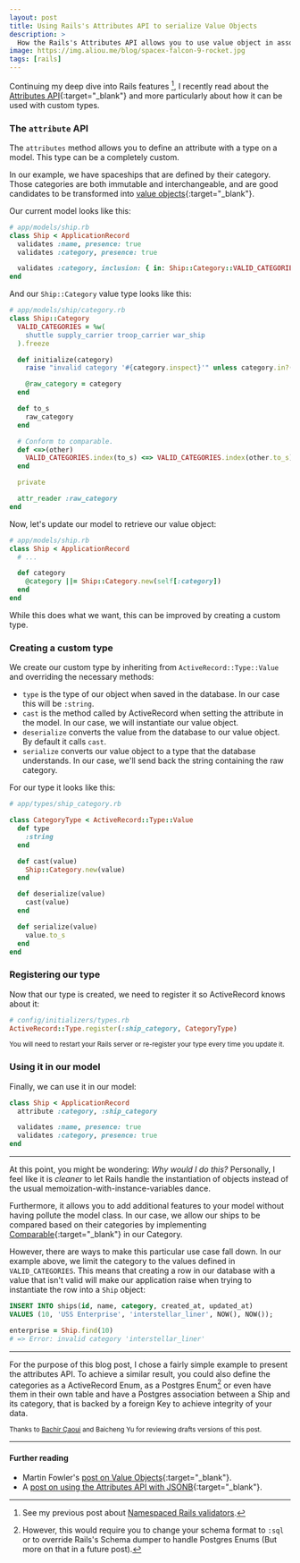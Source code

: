 ```yaml
---
layout: post
title: Using Rails's Attributes API to serialize Value Objects
description: >
  How the Rails's Attributes API allows you to use value object in association with your models.
image: https://img.aliou.me/blog/spacex-falcon-9-rocket.jpg
tags: [rails]
---
```


Continuing my deep dive into Rails features [^1], I recently read about the [Attributes API][attributes-api-docs]{:target="_blank"} and
more particularly about how it can be used with custom types.

[attributes-api-docs]: https://api.rubyonrails.org/classes/ActiveRecord/Attributes/ClassMethods.html

### The `attribute` API

The `attributes` method allows you to define an attribute with a type on a model. This type can be a completely custom.  

In our example, we have spaceships that are defined by their category. Those categories are both immutable and interchangeable, and are good candidates to be transformed into [value objects][value-objects]{:target="_blank"}.

[value-objects]: https://www.martinfowler.com/bliki/ValueObject.html

Our current model looks like this:

```ruby
# app/models/ship.rb
class Ship < ApplicationRecord
  validates :name, presence: true
  validates :category, presence: true

  validates :category, inclusion: { in: Ship::Category::VALID_CATEGORIES }
end
```

And our `Ship::Category` value type looks like this:
```ruby
# app/models/ship/category.rb
class Ship::Category
  VALID_CATEGORIES = %w(
    shuttle supply_carrier troop_carrier war_ship
  ).freeze

  def initialize(category)
    raise "invalid category '#{category.inspect}'" unless category.in?(VALID_CATEGORIES)

    @raw_category = category
  end

  def to_s
    raw_category
  end

  # Conform to comparable.
  def <=>(other)
    VALID_CATEGORIES.index(to_s) <=> VALID_CATEGORIES.index(other.to_s)
  end

  private

  attr_reader :raw_category
end
```

Now, let's update our model to retrieve our value object:
```ruby
# app/models/ship.rb
class Ship < ApplicationRecord
  # ...

  def category
    @category ||= Ship::Category.new(self[:category])
  end
end
```

While this does what we want, this can be improved by creating a custom type.

### Creating a custom type
We create our custom type by inheriting from `ActiveRecord::Type::Value` and overriding the necessary methods:
- `type` is the type of our object when saved in the database. In our case this will be `:string`.
- `cast` is the method called by ActiveRecord when setting the attribute in the model.
In our case, we will instantiate our value object.
- `deserialize` converts the value from the database to our value object. By default it calls `cast`.
- `serialize` converts our value object to a type that the database understands. In our case, we'll send back the string containing the raw category.

For our type it looks like this:
```ruby
# app/types/ship_category.rb

class CategoryType < ActiveRecord::Type::Value
  def type
    :string
  end

  def cast(value)
    Ship::Category.new(value)
  end

  def deserialize(value)
    cast(value)
  end

  def serialize(value)
    value.to_s
  end
end
```

### Registering our type

Now that our type is created, we need to register it so ActiveRecord knows about it:

```ruby
# config/initializers/types.rb
ActiveRecord::Type.register(:ship_category, CategoryType)
```
<small class='ma0'>You will need to restart your Rails server or re-register your type every time you update it.</small>

### Using it in our model
Finally, we can use it in our model:
```ruby
class Ship < ApplicationRecord
  attribute :category, :ship_category

  validates :name, presence: true
  validates :category, presence: true
end
```

---

At this point, you might be wondering: *Why would I do this?*
Personally, I feel like it is *cleaner* to let Rails handle the instantiation of objects instead of the usual memoization-with-instance-variables dance.

Furthermore, it allows you to add additional features to your model without having pollute the model class. In our case, we allow our ships to be compared based on their categories by implementing [Comparable][]{:target="_blank"} in our Category.

[Comparable]: https://ruby-doc.org/core/Comparable.html

However, there are ways to make this particular use case fall down. In our example above, we limit the category to the values defined in `VALID_CATEGORIES`. This means that creating a row in our database with a value that isn't valid will make our application raise when trying to instantiate the row into a `Ship` object:

```sql
INSERT INTO ships(id, name, category, created_at, updated_at)
VALUES (10, 'USS Enterprise', 'interstellar_liner', NOW(), NOW());
```

```ruby
enterprise = Ship.find(10)
# => Error: invalid category 'interstellar_liner'
```

---

For the purpose of this blog post, I chose a fairly simple example to present the attributes API.
To achieve a similar result, you could also define the categories as a ActiveRecord Enum, as a Postgres Enum[^2] or even have them in their own table and have a Postgres association between a Ship and its category, that is backed by a foreign Key to achieve integrity of your data.

<small>Thanks to <a href='https://twitter.com/caouibachir' target="_blank">Bachir Çaoui</a> and Baicheng Yu for reviewing drafts versions of this post.</small>

---

#### Further reading
- Martin Fowler's [post on Value Objects](https://www.martinfowler.com/bliki/ValueObject.html){:target="_blank"}.
- A [post on using the Attributes API with JSONB](https://jetrockets.pro/blog/rails-5-attributes-api-value-objects-and-jsonb){:target="_blank"}.

[^1]: See my previous post about [Namespaced Rails validators](/posts/2018/08/namespaced-rails-validators/).
[^2]: However, this would require you to change your schema format to `:sql` or to override Rails's Schema dumper to handle Postgres Enums (But more on that in a future post).
